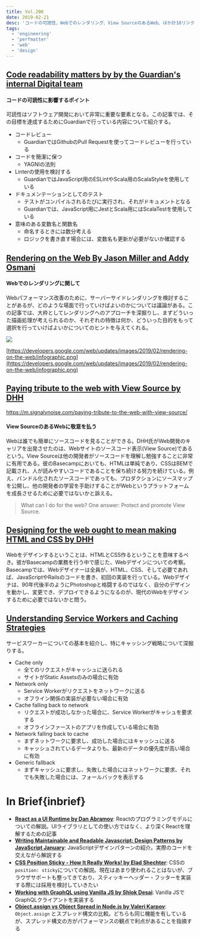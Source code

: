 ```yaml
---
title: Vol.208
date: 2019-02-21
desc: 'コードの可読性、Webでのレンダリング、View SourceのあるWeb、ほか計10リンク'
tags:
  - 'engineering'
  - 'perfmatter'
  - 'web'
  - 'design'
---
```


## [Code readability matters by by the Guardian's internal Digital team](https://www.theguardian.com/info/2019/jan/29/code-readability-matters)

#### コードの可読性に影響するポイント
可読性はソフトウェア開発において非常に重要な要素となる。この記事では、その目標を達成するためにGuardianで行っている内容について紹介する。

- コードレビュー
  - GuardianではGithubのPull Requestを使ってコードレビューを行っている
- コードを簡潔に保つ
  - YAGNIの法則
- Linterの使用を検討する
  - GuardianではJavaScript用のESLintやScala用のScalaStyleを使用している
- ドキュメンテーションとしてのテスト
  - テストがコンパイルされるたびに実行され、それがドキュメントとなる
  - Guardianでは、JavaScript用にJestとScala用にはScalaTestを使用している
- 意味のある変数名と関数名
  - 命名するときには数分考える
  - ロジックを書き直す場合には、変数名も更新が必要がないか確認する

## [Rendering on the Web By Jason Miller and Addy Osmani](https://developers.google.com/web/updates/2019/02/rendering-on-the-web)

#### Webでのレンダリングに関して

Webパフォーマンス改善のために、サーバーサイドレンダリングを検討することがあるが、どのような場面で行っていけばよいのかについては議論がある。この記事では、大枠としてレンダリングへのアプローチを深掘りし、まずどういった描画処理が考えられるのか、それぞれの特徴は何か、どういった目的をもって選択を行っていけばよいかについてのヒントを与えてくれる。

![](https://developers.google.com/web/updates/images/2019/02/rendering-on-the-web/infographic.png)

[https://developers.google.com/web/updates/images/2019/02/rendering-on-the-web/infographic.png](https://developers.google.com/web/updates/images/2019/02/rendering-on-the-web/infographic.png)

## [Paying tribute to the web with View Source by DHH](https://m.signalvnoise.com/paying-tribute-to-the-web-with-view-source/)
https://m.signalvnoise.com/paying-tribute-to-the-web-with-view-source/

#### View SourceのあるWebに敬意を払う

Webは誰でも簡単にソースコードを見ることができる。DHH氏がWeb開発のキャリアを出発させたのは、Webサイトのソースコード表示(View Source)であるという。View Sourceは他の開発者がソースコードを理解し勉強することに非常に有用である。彼のBasecampにおいても、HTMLは単純であり、CSSはBEMで記載され、人が読みやすいコードであることを保ち続ける努力を続けている。例え、バンドル化されたソースコードであっても、プロダクションにソースマップを公開し、他の開発者の学習を手助けすることがWebというプラットフォームを成長させるために必要ではないかと訴える。

> What can I do for the web? One answer: Protect and promote View Source.

## [Designing for the web ought to mean making HTML and CSS by DHH](https://m.signalvnoise.com/designing-for-the-web-ought-to-mean-making-html-and-css/)

Webをデザインするということは、HTMLとCSS作るということを意味するべき。彼がBasecampの業務を行う中で感じた、Webデザインについての考察。Basecampでは、Webデザイナーは全員が、HTML、CSS、そして必要であれば、JavaScriptやRailsのコードを書き、初回の実装を行っている。Webデザイナは、90年代後半のようにPhotoshopと格闘するのではなく、自分のデザインを動かし、変更でき、デプロイできるようになるのが、現代のWebをデザインするために必要ではないかと問う。

## [Understanding Service Workers and Caching Strategies](https://blog.bitsrc.io/understanding-service-workers-and-caching-strategies-a6c1e1cbde03)

サービスワーカーについての基本を紹介し、特にキャッシング戦略について深掘りする。

- Cache only
  - 全てのリクエストがキャッシュに送られる
  - サイトがStatic Assetsのみの場合に有効
- Network only
  - Service Workerがリクエストをネットワークに送る
  - オフライン関係の実装が必要ない場合に有効
- Cache falling back to network
  - リクエストが成功しなかった場合に、Service Workerがキャシュを要求する
  - オフラインファーストのアプリを作成している場合に有効
- Network falling back to cache
  - まずネットワークに要求し、成功した場合にはキャッシュに送る
  - キャッシュされているデータよりも、最新のデータの優先度が高い場合に有効
- Generic fallback
  - まずキャッシュに要求し、失敗した場合にはネットワークに要求、それでも失敗した場合には、フォールバックを表示する

# In Brief{inbrief}
- [**React as a UI Runtime by Dan Abramov**](https://overreacted.io/react-as-a-ui-runtime/): Reactのプログラミングモデルについての解説。UIライブラリとしての使い方ではなく、より深くReactを理解するための記事
- [**Writing Maintainable and Readable Javascript: Design Patterns by JavaScript January**](https://www.javascriptjanuary.com/blog/writing-maintainable-and-readable-javascript-design-patterns): JavaScriptデザインパターンの紹介。実際のコードを交えながら解説する
- [**CSS Position Sticky - How It Really Works! by Elad Shechter**](https://medium.com/@elad/css-position-sticky-how-it-really-works-54cd01dc2d46): CSSの `position: sticky`についての解説。現在はあまり使われることはないが、ブラウザサポートも整ってきており、スティッキーヘッダー・フッターを実装する際には採用を検討していきたい
- [**Working with GraphQL using Vanilla JS by Shlok Desai**](https://medium.com/walmartlabs/writing-a-graphql-client-in-vanilla-js-d2a09aee7c6c): Vanilla JSでGraphQLクライアントを実装する
- [**Object.assign vs Object Spread in Node.js by Valeri Karpov**](http://thecodebarbarian.com/object-assign-vs-object-spread.html): `Object.assign`  とスプレッド構文の比較。どちらも同じ機能を有しているが、スプレッド構文の方がパフォーマンスの観点で利点があることを指摘する
